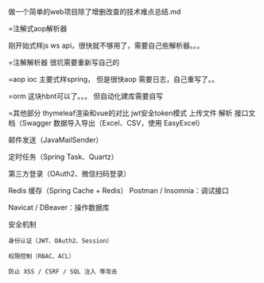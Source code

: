 做一个简单的web项目除了增删改查的技术难点总结.md

=注解式aop解析器

刚开始式样js ws api，很快就不够用了，需要自己些解析器。。。

=注解解析器
很坑需要重新写自己的

=aop ioc 
主要式样spring，
但是很快aop 需要日志，自己重写了。。

=orm
这块hbnt可以了。。。
但自动化建库需要自写



=其他部分
thymeleaf渲染和vue的对比
jwt安全token模式
上传文件 解析
接口文档（Swagger
数据导入导出（Excel、CSV，使用 EasyExcel）

邮件发送（JavaMailSender）

定时任务（Spring Task、Quartz）

第三方登录（OAuth2、微信扫码登录）

Redis 缓存（Spring Cache + Redis）
Postman / Insomnia：调试接口

Navicat / DBeaver：操作数据库

安全机制

    身份认证（JWT、OAuth2、Session）

    权限控制（RBAC、ACL）

    防止 XSS / CSRF / SQL 注入 等攻击
